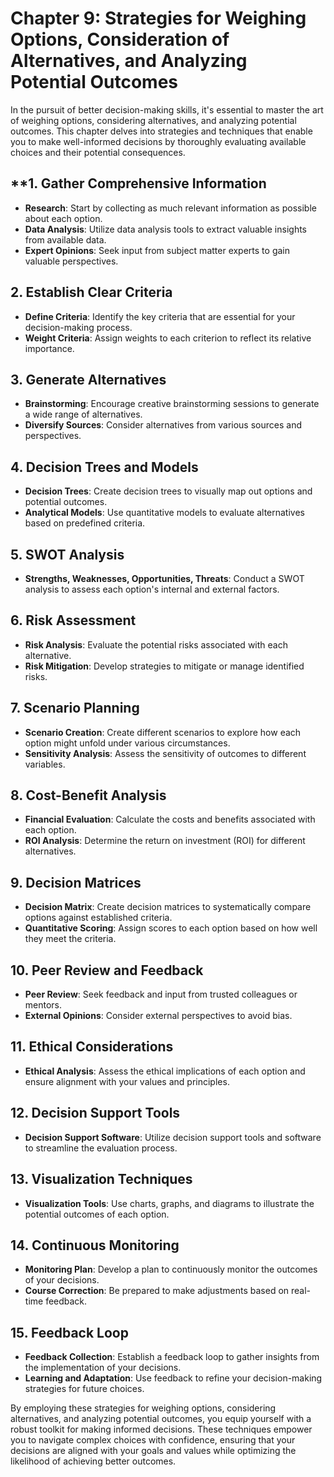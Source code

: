 Chapter 9: Strategies for Weighing Options, Consideration of Alternatives, and Analyzing Potential Outcomes
===========================================================================================================

In the pursuit of better decision-making skills, it's essential to master the art of weighing options, considering alternatives, and analyzing potential outcomes. This chapter delves into strategies and techniques that enable you to make well-informed decisions by thoroughly evaluating available choices and their potential consequences.

\*\*1. **Gather Comprehensive Information**
-------------------------------------------

* **Research**: Start by collecting as much relevant information as possible about each option.
* **Data Analysis**: Utilize data analysis tools to extract valuable insights from available data.
* **Expert Opinions**: Seek input from subject matter experts to gain valuable perspectives.

**2. Establish Clear Criteria**
-------------------------------

* **Define Criteria**: Identify the key criteria that are essential for your decision-making process.
* **Weight Criteria**: Assign weights to each criterion to reflect its relative importance.

**3. Generate Alternatives**
----------------------------

* **Brainstorming**: Encourage creative brainstorming sessions to generate a wide range of alternatives.
* **Diversify Sources**: Consider alternatives from various sources and perspectives.

**4. Decision Trees and Models**
--------------------------------

* **Decision Trees**: Create decision trees to visually map out options and potential outcomes.
* **Analytical Models**: Use quantitative models to evaluate alternatives based on predefined criteria.

**5. SWOT Analysis**
--------------------

* **Strengths, Weaknesses, Opportunities, Threats**: Conduct a SWOT analysis to assess each option's internal and external factors.

**6. Risk Assessment**
----------------------

* **Risk Analysis**: Evaluate the potential risks associated with each alternative.
* **Risk Mitigation**: Develop strategies to mitigate or manage identified risks.

**7. Scenario Planning**
------------------------

* **Scenario Creation**: Create different scenarios to explore how each option might unfold under various circumstances.
* **Sensitivity Analysis**: Assess the sensitivity of outcomes to different variables.

**8. Cost-Benefit Analysis**
----------------------------

* **Financial Evaluation**: Calculate the costs and benefits associated with each option.
* **ROI Analysis**: Determine the return on investment (ROI) for different alternatives.

**9. Decision Matrices**
------------------------

* **Decision Matrix**: Create decision matrices to systematically compare options against established criteria.
* **Quantitative Scoring**: Assign scores to each option based on how well they meet the criteria.

**10. Peer Review and Feedback**
--------------------------------

* **Peer Review**: Seek feedback and input from trusted colleagues or mentors.
* **External Opinions**: Consider external perspectives to avoid bias.

**11. Ethical Considerations**
------------------------------

* **Ethical Analysis**: Assess the ethical implications of each option and ensure alignment with your values and principles.

**12. Decision Support Tools**
------------------------------

* **Decision Support Software**: Utilize decision support tools and software to streamline the evaluation process.

**13. Visualization Techniques**
--------------------------------

* **Visualization Tools**: Use charts, graphs, and diagrams to illustrate the potential outcomes of each option.

**14. Continuous Monitoring**
-----------------------------

* **Monitoring Plan**: Develop a plan to continuously monitor the outcomes of your decisions.
* **Course Correction**: Be prepared to make adjustments based on real-time feedback.

**15. Feedback Loop**
---------------------

* **Feedback Collection**: Establish a feedback loop to gather insights from the implementation of your decisions.
* **Learning and Adaptation**: Use feedback to refine your decision-making strategies for future choices.

By employing these strategies for weighing options, considering alternatives, and analyzing potential outcomes, you equip yourself with a robust toolkit for making informed decisions. These techniques empower you to navigate complex choices with confidence, ensuring that your decisions are aligned with your goals and values while optimizing the likelihood of achieving better outcomes.
